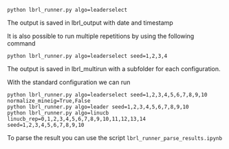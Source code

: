     python lbrl_runner.py algo=leaderselect

The output is saved in lbrl_output with date and timestamp


It is also possible to run multiple repetitions by using the following command

    python lbrl_runner.py algo=leaderselect seed=1,2,3,4

The output is saved in lbrl_multirun with a subfolder for each configuration.

With the standard configuration we can run

    python lbrl_runner.py algo=leaderselect seed=1,2,3,4,5,6,7,8,9,10 normalize_mineig=True,False
    python lbrl_runner.py algo=leader seed=1,2,3,4,5,6,7,8,9,10 
    python lbrl_runner.py algo=linucb linucb_rep=0,1,2,3,4,5,6,7,8,9,10,11,12,13,14 seed=1,2,3,4,5,6,7,8,9,10 

To parse the result you can use the script `lbrl_runner_parse_results.ipynb`